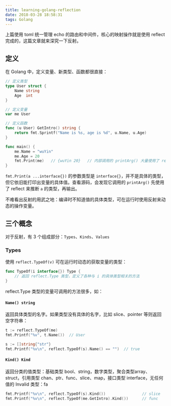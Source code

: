 ```yaml
---
title: learning-golang-reflection
date: 2018-03-28 18:58:31
tags: Golang
---
```


上篇使用 toml 统一管理 echo 的路由和中间件，核心的映射操作就是使用 reflect 完成的，这篇文章就来深究一下反射。

<!-- more -->

## 定义

在 Golang 中，定义变量、新类型、函数都很直接：

```Go
// 定义类型
type User struct {
	Name string
	Age  int
}

// 定义变量
var me User

// 定义函数
func (u User) GetIntro() string {
	return fmt.Sprintf("Name is %s, age is %d", u.Name, u.Age)
}

func main() {
	me.Name = "wuYin"
	me.Age = 20
    fmt.Print(me)	// {wuYin 20}	// 内部调用的 printArg() 大量使用了 reflect
}
```

`fmt.Print(a ...interface{})` 的参数类型是 `interface{}`，并不是具体的类型，但它依旧能打印出变量的具体值。查看源码，会发现它调用的 `printArg()` 先使用了 reflect 来推断 `a` 的类型，再输出。

不难看出反射的用武之地：编译时不知道值的具体类型，可在运行时使用反射来动态的操作变量。



## 三个概念

对于反射，有 3 个组成部分：`Types`、`Kinds`、`Values`

### Types

使用 `reflect.TypeOf(v)` 可在运行时动态的获取变量的类型：

```go
func TypeOf(i interface{}) Type {
	// 返回 reflect.Type 类型，定义了各种与 i 的具体类型相关的方法
}    
```

reflect.Type 类型的变量可调用的方法很多，如：



#### `Name() string`

返回具体类型的名字。如果类型没有具体的名字，比如 slice、pointer 等则返回空字符串：

```go
t := reflect.TypeOf(me)
fmt.Printf("%v", t.Name())	// User

s := []string{"str"}
fmt.Printf("%v\n", reflect.TypeOf(s).Name() == "")	// true
```



#### `Kind() Kind`

返回分类的值类型：基础类型 bool、string，数字类型，聚合类型array、struct，引用类型 chan、ptr、func、slice、map，接口类型 interface，无任何值的 Invalid 类型：fa

```go
fmt.Printf("%v\n", reflect.TypeOf(s).Kind())				// slice
fmt.Printf("%v\n", reflect.TypeOf(me.GetIntro).Kind())		// func
```













